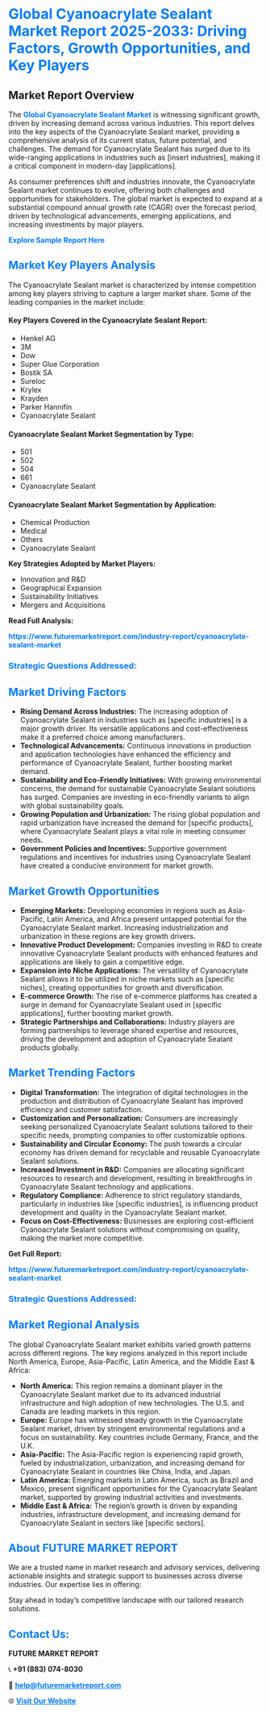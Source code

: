 <h1 style="color: #007BFF;">Global Cyanoacrylate Sealant Market Report 2025-2033: Driving Factors, Growth Opportunities, and Key Players</h1>

<section id="overview">
<h2>Market Report Overview</h2>
<p>The <a href="https://www.futuremarketreport.com/industry-report/cyanoacrylate-sealant-market" style="color: #007BFF; text-decoration: none;"><strong>Global Cyanoacrylate Sealant Market</strong></a> is witnessing significant growth, driven by increasing demand across various industries. This report delves into the key aspects of the Cyanoacrylate Sealant market, providing a comprehensive analysis of its current status, future potential, and challenges. The demand for Cyanoacrylate Sealant has surged due to its wide-ranging applications in industries such as [insert industries], making it a critical component in modern-day [applications].</p>
<p>As consumer preferences shift and industries innovate, the Cyanoacrylate Sealant market continues to evolve, offering both challenges and opportunities for stakeholders. The global market is expected to expand at a substantial compound annual growth rate (CAGR) over the forecast period, driven by technological advancements, emerging applications, and increasing investments by major players.</p>
</section>

<section id="overview">
<p><a href="https://www.futuremarketreport.com/request-sample/reportId=99156" style="color: #007BFF; text-decoration: none;"><strong>Explore Sample Report Here</strong></a></p>
</section>

<section id="key-players">
<h2 style="color: #007BFF;">Market Key Players Analysis</h2>
<p>The Cyanoacrylate Sealant market is characterized by intense competition among key players striving to capture a larger market share. Some of the leading companies in the market include:</p>
<h4>Key Players Covered in the Cyanoacrylate Sealant Report:</h4>
<ul><li>Henkel AG</li><li>3M</li><li>Dow</li><li>Super Glue Corporation</li><li>Bostik SA</li><li>Sureloc</li><li>Krylex</li><li>Krayden</li><li>Parker Hannifin</li><li>Cyanoacrylate Sealant</li></ul>
<h4>Cyanoacrylate Sealant Market Segmentation by Type:</h4>
<ul><li>501</li><li>502</li><li>504</li><li>661</li><li>Cyanoacrylate Sealant</li></ul>

<h4>Cyanoacrylate Sealant Market Segmentation by Application:</h4>
<ul><li>Chemical Production</li><li>Medical</li><li>Others</li><li>Cyanoacrylate Sealant</li></ul>
<p><strong>Key Strategies Adopted by Market Players:</strong></p>
<ul>
<li>Innovation and R&D</li>
<li>Geographical Expansion</li>
<li>Sustainability Initiatives</li>
<li>Mergers and Acquisitions</li>
</ul>
</section>

<section>
<p><strong>Read Full Analysis: </strong></p><a href="https://www.futuremarketreport.com/industry-report/cyanoacrylate-sealant-market" style="color: #007BFF; text-decoration: none;"><strong>https://www.futuremarketreport.com/industry-report/cyanoacrylate-sealant-market</strong></a>
<h3 style="color: #007BFF;">Strategic Questions Addressed:</h3>
</section>

<section id="driving-factors">
<h2 style="color: #007BFF;">Market Driving Factors</h2>
<ul>
<li><strong>Rising Demand Across Industries:</strong> The increasing adoption of Cyanoacrylate Sealant in industries such as [specific industries] is a major growth driver. Its versatile applications and cost-effectiveness make it a preferred choice among manufacturers.</li>
<li><strong>Technological Advancements:</strong> Continuous innovations in production and application technologies have enhanced the efficiency and performance of Cyanoacrylate Sealant, further boosting market demand.</li>
<li><strong>Sustainability and Eco-Friendly Initiatives:</strong> With growing environmental concerns, the demand for sustainable Cyanoacrylate Sealant solutions has surged. Companies are investing in eco-friendly variants to align with global sustainability goals.</li>
<li><strong>Growing Population and Urbanization:</strong> The rising global population and rapid urbanization have increased the demand for [specific products], where Cyanoacrylate Sealant plays a vital role in meeting consumer needs.</li>
<li><strong>Government Policies and Incentives:</strong> Supportive government regulations and incentives for industries using Cyanoacrylate Sealant have created a conducive environment for market growth.</li>
</ul>
</section>

<section id="growth-opportunities">
<h2 style="color: #007BFF;">Market Growth Opportunities</h2>
<ul>
<li><strong>Emerging Markets:</strong> Developing economies in regions such as Asia-Pacific, Latin America, and Africa present untapped potential for the Cyanoacrylate Sealant market. Increasing industrialization and urbanization in these regions are key growth drivers.</li>
<li><strong>Innovative Product Development:</strong> Companies investing in R&D to create innovative Cyanoacrylate Sealant products with enhanced features and applications are likely to gain a competitive edge.</li>
<li><strong>Expansion into Niche Applications:</strong> The versatility of Cyanoacrylate Sealant allows it to be utilized in niche markets such as [specific niches], creating opportunities for growth and diversification.</li>
<li><strong>E-commerce Growth:</strong> The rise of e-commerce platforms has created a surge in demand for Cyanoacrylate Sealant used in [specific applications], further boosting market growth.</li>
<li><strong>Strategic Partnerships and Collaborations:</strong> Industry players are forming partnerships to leverage shared expertise and resources, driving the development and adoption of Cyanoacrylate Sealant products globally.</li>
</ul>
</section>

<section id="trending-factors">
<h2 style="color: #007BFF;">Market Trending Factors</h2>
<ul>
<li><strong>Digital Transformation:</strong> The integration of digital technologies in the production and distribution of Cyanoacrylate Sealant has improved efficiency and customer satisfaction.</li>
<li><strong>Customization and Personalization:</strong> Consumers are increasingly seeking personalized Cyanoacrylate Sealant solutions tailored to their specific needs, prompting companies to offer customizable options.</li>
<li><strong>Sustainability and Circular Economy:</strong> The push towards a circular economy has driven demand for recyclable and reusable Cyanoacrylate Sealant solutions.</li>
<li><strong>Increased Investment in R&D:</strong> Companies are allocating significant resources to research and development, resulting in breakthroughs in Cyanoacrylate Sealant technology and applications.</li>
<li><strong>Regulatory Compliance:</strong> Adherence to strict regulatory standards, particularly in industries like [specific industries], is influencing product development and quality in the Cyanoacrylate Sealant market.</li>
<li><strong>Focus on Cost-Effectiveness:</strong> Businesses are exploring cost-efficient Cyanoacrylate Sealant solutions without compromising on quality, making the market more competitive.</li>
</ul>
</section>

<section>
<p><strong>Get Full Report: </strong></p><a href="https://www.futuremarketreport.com/industry-report/cyanoacrylate-sealant-market" style="color: #007BFF; text-decoration: none;"><strong>https://www.futuremarketreport.com/industry-report/cyanoacrylate-sealant-market</strong></a>
<h3 style="color: #007BFF;">Strategic Questions Addressed:</h3>
</section>


<section id="regional-analysis">
<h2 style="color: #007BFF;">Market Regional Analysis</h2>
<p>The global Cyanoacrylate Sealant market exhibits varied growth patterns across different regions. The key regions analyzed in this report include North America, Europe, Asia-Pacific, Latin America, and the Middle East & Africa:</p>
<ul>
<li><strong>North America:</strong> This region remains a dominant player in the Cyanoacrylate Sealant market due to its advanced industrial infrastructure and high adoption of new technologies. The U.S. and Canada are leading markets in this region.</li>
<li><strong>Europe:</strong> Europe has witnessed steady growth in the Cyanoacrylate Sealant market, driven by stringent environmental regulations and a focus on sustainability. Key countries include Germany, France, and the U.K.</li>
<li><strong>Asia-Pacific:</strong> The Asia-Pacific region is experiencing rapid growth, fueled by industrialization, urbanization, and increasing demand for Cyanoacrylate Sealant in countries like China, India, and Japan.</li>
<li><strong>Latin America:</strong> Emerging markets in Latin America, such as Brazil and Mexico, present significant opportunities for the Cyanoacrylate Sealant market, supported by growing industrial activities and investments.</li>
<li><strong>Middle East & Africa:</strong> The region’s growth is driven by expanding industries, infrastructure development, and increasing demand for Cyanoacrylate Sealant in sectors like [specific sectors].</li>
</ul>
</section>

<footer>
<h2 style="color: #007BFF;">About FUTURE MARKET REPORT</h2>
<p>We are a trusted name in market research and advisory services, delivering actionable insights and strategic support to businesses across diverse industries. Our expertise lies in offering:</p>

<p>Stay ahead in today’s competitive landscape with our tailored research solutions.</p>

<h2 style="color: #007BFF;">Contact Us:</h2>
<p><strong>FUTURE MARKET REPORT</strong></p>
<p>📞 <strong>+91 (883) 074-8030</strong></p>
<p>📧 <strong><a href="mailto:help@futuremarketreport.com" style="color: #007BFF;">help@futuremarketreport.com</a></strong></p>
<p>🌐 <strong><a href="https://www.futuremarketreport.com/" style="color: #007BFF;">Visit Our Website</a></strong></p>
</footer>